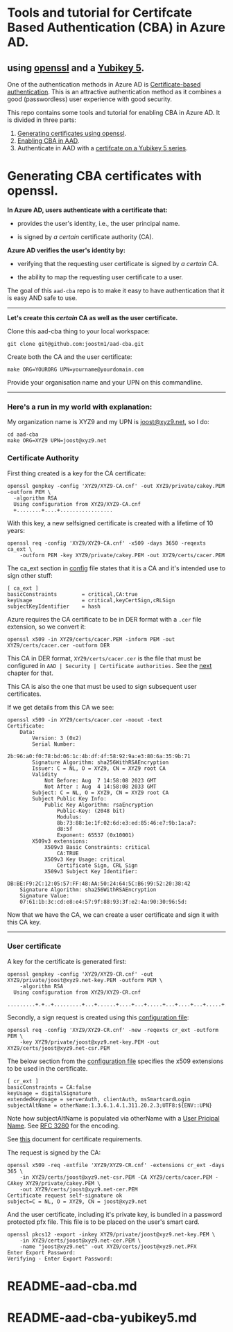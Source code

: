 # Tools and tutorial for Certifcate Based Authentication (CBA) in Azure AD.
## using [openssl](https://www.openssl.org/) and a [Yubikey 5](https://www.yubico.com/products/yubikey-5-overview/).

One of the authentication methods in Azure AD is [Certificate-based authentication](https://learn.microsoft.com/en-us/azure/active-directory/authentication/concept-certificate-based-authentication).
This is an attractive authentication method as it combines a good (passwordless) user experience with good security.

This repo contains some tools and tutorial for enabling CBA in Azure AD. It is divided in three parts:

1. [Generating certificates using openssl](README-aad-cba-openssl.md).
2. [Enabling CBA in AAD](README-aad-cba.md).
3. Authenticate in AAD with a [certifcate on a Yubikey 5 series](README-aad-cba-yubikey5.md).




# Generating CBA certificates with openssl.


**In Azure AD, users authenticate with a certificate that:**

- provides the user's identity, i.e., the user principal name.

- is signed by _a certain_ certificate authority (CA).

**Azure AD verifies the user's identity by:**

- verifying that the requesting user certificate is signed by _a certain_ CA.

- the ability to map the requesting user certificate to a user.

The goal of this `aad-cba` repo is to make it easy to have authentication that it is easy AND safe to use.
____
**Let's create this _certain_ CA as well as the user certificate.**

Clone this aad-cba thing to your local workspace:

    git clone git@github.com:joostm1/aad-cba.git

Create both the CA and the user certificate:


	make ORG=YOURORG UPN=yourname@yourdomain.com

Provide your organisation name and your UPN on this commandline. 
____
### Here's a run in my world with explanation:

My organization name is XYZ9 and my UPN is joost@xyz9.net, so I do:

    cd aad-cba
	make ORG=XYZ9 UPN=joost@xyz9.net

### Certificate Authority

First thing created is a key for the CA certificate:

    openssl genpkey -config 'XYZ9/XYZ9-CA.cnf' -out XYZ9/private/cakey.PEM -outform PEM \
      -algorithm RSA
      Using configuration from XYZ9/XYZ9-CA.cnf
      +........+....+.................

With this key, a new selfsigned certificate is created with a lifetime of 10 years:

    openssl req -config 'XYZ9/XYZ9-CA.cnf' -x509 -days 3650 -reqexts ca_ext \
        -outform PEM -key XYZ9/private/cakey.PEM -out XYZ9/certs/cacer.PEM

The ca_ext section in [config](ORG-CA.cnf) file states that it is a CA and it's intended use to sign other stuff:

    [ ca_ext ]
    basicConstraints        = critical,CA:true
    keyUsage                = critical,keyCertSign,cRLSign
    subjectKeyIdentifier    = hash

Azure requires the CA certificate to be in DER format with a `.cer` file extension, so we convert it:

    openssl x509 -in XYZ9/certs/cacer.PEM -inform PEM -out XYZ9/certs/cacer.cer -outform DER

This CA in DER format, `XYZ9/certs/cacer.cer` is the file that must be configured in 
	`AAD | Security | Certificate authorities.`
See the [next](README-aad-cba.md) chapter for that.

This CA is also the one that must be used to sign subsequent user certificates.

If we get details from this CA we see:

	openssl x509 -in XYZ9/certs/cacer.cer -noout -text
	Certificate:
	    Data:
        	Version: 3 (0x2)
        	Serial Number:
	            2b:96:a0:f0:78:bd:06:1c:4b:df:4f:58:92:9a:e3:80:6a:35:9b:71
        	Signature Algorithm: sha256WithRSAEncryption
        	Issuer: C = NL, O = XYZ9, CN = XYZ9 root CA
        	Validity
	            Not Before: Aug  7 14:58:08 2023 GMT
            	Not After : Aug  4 14:58:08 2033 GMT
        	Subject: C = NL, O = XYZ9, CN = XYZ9 root CA
        	Subject Public Key Info:
	            Public Key Algorithm: rsaEncryption
                	Public-Key: (2048 bit)
                	Modulus:
                    8b:73:88:1e:1f:02:6d:e3:ed:85:46:e7:9b:1a:a7:
                    d8:5f
                	Exponent: 65537 (0x10001)
        	X509v3 extensions:
            	X509v3 Basic Constraints: critical
	                CA:TRUE
    	        X509v3 Key Usage: critical
        	        Certificate Sign, CRL Sign
            	X509v3 Subject Key Identifier:
                	DB:BE:F9:2C:12:05:57:FF:48:AA:50:24:64:5C:B6:99:52:20:38:42
    	Signature Algorithm: sha256WithRSAEncryption
    	Signature Value:
        07:61:1b:3c:cd:e8:e4:57:9f:88:93:3f:e2:4a:90:30:96:5d:

Now that we have the CA, we can create a user certificate and sign it with this CA key.
______
### User certificate

A key for the certificate is generated first:

    openssl genpkey -config 'XYZ9/XYZ9-CR.cnf' -out XYZ9/private/joost@xyz9.net-key.PEM -outform PEM \
        -algorithm RSA
      Using configuration from XYZ9/XYZ9-CR.cnf
      .........+.+..+.........+...+......+....+...+.....+...+....+...+.....+....+...........+...+.

Secondly, a sign request is created using this [configuration file](ORG-CR.cnf):

    openssl req -config 'XYZ9/XYZ9-CR.cnf' -new -reqexts cr_ext -outform PEM \
        -key XYZ9/private/joost@xyz9.net-key.PEM -out XYZ9/certs/joost@xyz9.net-csr.PEM

The below section from the [configuration file](ORG-CR.cnf) specifies the x509 extensions to be used in the certificate. 

	[ cr_ext ]
	basicConstraints = CA:false
	keyUsage = digitalSignature
	extendedKeyUsage = serverAuth, clientAuth, msSmartcardLogin
	subjectAltName = otherName:1.3.6.1.4.1.311.20.2.3;UTF8:${ENV::UPN}

Note how subjectAltName is populated via otherName with a [User Pricipal Name](https://oidref.com/1.3.6.1.4.1.311.20.2.3).
See [RFC 3280](https://www.ietf.org/rfc/rfc3280.txt) for the encoding.

See [this](https://learn.microsoft.com/en-us/troubleshoot/windows-server/windows-security/enabling-smart-card-logon-third-party-certification-authorities) document for certificate requirements.


The request is signed by the CA:

    openssl x509 -req -extfile 'XYZ9/XYZ9-CR.cnf' -extensions cr_ext -days 365 \
        -in XYZ9/certs/joost@xyz9.net-csr.PEM -CA XYZ9/certs/cacer.PEM -CAkey XYZ9/private/cakey.PEM \
        -out XYZ9/certs/joost@xyz9.net-cer.PEM
    Certificate request self-signature ok
    subject=C = NL, O = XYZ9, CN = joost@xyz9.net

And the user certificate, including it's private key, is bundled in a password protected pfx file. 
This file is to be placed on the user's smart card.

    openssl pkcs12 -export -inkey XYZ9/private/joost@xyz9.net-key.PEM \
        -in XYZ9/certs/joost@xyz9.net-cer.PEM \
        -name "joost@xyz9.net" -out XYZ9/certs/joost@xyz9.net.PFX
    Enter Export Password:
    Verifying - Enter Export Password:



# README-aad-cba.md
# README-aad-cba-yubikey5.md
